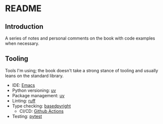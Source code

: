 # README

## Introduction

A series of notes and personal comments on the book with code examples when necessary.

## Tooling

Tools I'm using; the book doesn't take a strong stance of tooling and usually leans
on the standard library.

* IDE: [Emacs](https://www.gnu.org/software/emacs/)
* Python versioning: [uv](https://docs.astral.sh/uv/)
* Package management: [uv](https://docs.astral.sh/uv/)
* Linting: [ruff](https://docs.astral.sh/ruff/)
* Type checking: [basedpyright](https://docs.basedpyright.com/latest/)
  * CI/CD: [Github Actions](https://docs.github.com/en/actions)
* Testing: [pytest](https://docs.pytest.org/en/stable/)
